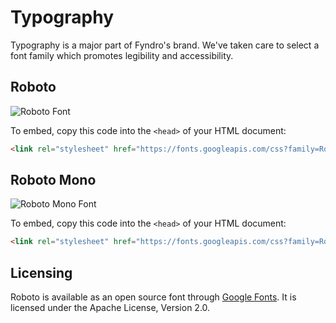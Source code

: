 <!--
===-----------------------------------------------------------------------------------===
Copyright (c) 2021 Fyndro

For copyright information, see https://github.com/CMihai99/fyndro/blob/main/COPYING.
For a list of licenses we use, see https://github.com/CMihai99/fyndro/tree/main/LICENSES.
===-----------------------------------------------------------------------------------===
-->

# Typography

Typography is a major part of Fyndro's brand. We've taken care to select
a font family which promotes legibility and accessibility.

## Roboto

![Roboto Font](https://user-images.githubusercontent.com/69072635/120021212-6fe26c00-bff3-11eb-8006-43abb9cfb86f.png)

To embed, copy this code into the `<head>` of your HTML document:

```html
<link rel="stylesheet" href="https://fonts.googleapis.com/css?family=Roboto:300,400,500,700&display=swap">
```

## Roboto Mono

![Roboto Mono Font](https://user-images.githubusercontent.com/69072635/120021262-7e308800-bff3-11eb-81fb-f5c5251326ae.png)

To embed, copy this code into the `<head>` of your HTML document:

```html
<link rel="stylesheet" href="https://fonts.googleapis.com/css?family=Roboto+Mono&display=swap">
```

## Licensing

Roboto is available as an open source font through [Google Fonts](https://fonts.google.com/specimen/Roboto).
It is licensed under the Apache License, Version 2.0.
